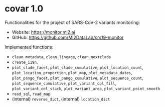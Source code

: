 # covar 1.0

Functionalities for the project of SARS-CoV-2 variants monitoring:
* Website: <https://monitor.mi2.ai>
* GitHub: <https://github.com/MI2DataLab/crs19-monitor>

Implemented functions:
* `clean_metadata`, `clean_lineage`, `clean_nextclade`
* `create_i18n`,
* `plot_clade_facet`, `plot_clade_cumulative`, `plot_location_count`,
  `plot_location_proportion`, `plot_map`, `plot_metadata_dates`,
  `plot_pango_facet`, `plot_pango_cumulative`, `plot_sequence_count`,
  `plot_sequence_cumulative`, `plot_variant_col_fill`, `plot_variant_col_stack`,
  `plot_variant_area`, `plot_variant_point_smooth`
* `read_sql`, `read_map`
* (internal) `reverse_dict`, (internal) `location_dict`
